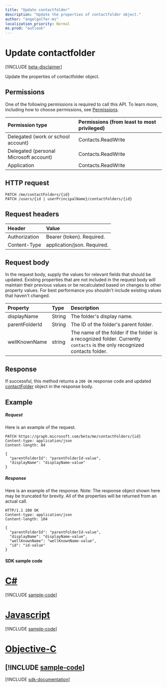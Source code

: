 ```yaml
---
title: "Update contactfolder"
description: "Update the properties of contactfolder object."
author: "angelgolfer-ms"
localization_priority: Normal
ms.prod: "outlook"
---
```


# Update contactfolder

[!INCLUDE [beta-disclaimer](../../includes/beta-disclaimer.md)]

Update the properties of contactfolder object.
## Permissions
One of the following permissions is required to call this API. To learn more, including how to choose permissions, see [Permissions](/graph/permissions-reference).

|Permission type      | Permissions (from least to most privileged)              |
|:--------------------|:---------------------------------------------------------|
|Delegated (work or school account) | Contacts.ReadWrite    |
|Delegated (personal Microsoft account) | Contacts.ReadWrite    |
|Application | Contacts.ReadWrite |

## HTTP request
<!-- { "blockType": "ignored" } -->
```http
PATCH /me/contactFolders/{id}
PATCH /users/{id | userPrincipalName}/contactFolders/{id}
```
## Request headers
| Header       | Value |
|:---------------|:--------|
| Authorization  | Bearer {token}. Required.  |
| Content-Type  | application/json. Required.  |

## Request body
In the request body, supply the values for relevant fields that should be updated. Existing properties that are not included in the request body will maintain their previous values or be recalculated based on changes to other property values. For best performance you shouldn't include existing values that haven't changed.

| Property	   | Type	|Description|
|:---------------|:--------|:----------|
|displayName|String|The folder's display name.|
|parentFolderId|String|The ID of the folder's parent folder.|
|wellKnownName|string|The name of the folder if the folder is a recognized folder. Currently `contacts` is the only recognized contacts folder.|

## Response

If successful, this method returns a `200 OK` response code and updated [contactFolder](../resources/contactfolder.md) object in the response body.
## Example
##### Request
Here is an example of the request.
<!-- {
  "blockType": "request",
  "name": "update_contactfolder"
}-->
```http
PATCH https://graph.microsoft.com/beta/me/contactFolders/{id}
Content-type: application/json
Content-length: 84

{
  "parentFolderId": "parentFolderId-value",
  "displayName": "displayName-value"
}
```
##### Response
Here is an example of the response. Note: The response object shown here may be truncated for brevity. All of the properties will be returned from an actual call.
<!-- {
  "blockType": "response",
  "truncated": true,
  "@odata.type": "microsoft.graph.contactFolder"
} -->
```http
HTTP/1.1 200 OK
Content-type: application/json
Content-length: 104

{
  "parentFolderId": "parentFolderId-value",
  "displayName": "displayName-value",
  "wellKnownName": "wellKnownName-value",
  "id": "id-value"
}
```
#### SDK sample code
# [C#](#tab/cs)
[!INCLUDE [sample-code](../includes/update_contactfolder-Cs-snippets.md)]

# [Javascript](#tab/javascript)
[!INCLUDE [sample-code](../includes/update_contactfolder-Javascript-snippets.md)]

# [Objective-C](#tab/objective-c)
[!INCLUDE [sample-code](../includes/update_contactfolder-Objective-C-snippets.md)]
---

[!INCLUDE [sdk-documentation](../includes/snippets_sdk_documentation_link.md)]

<!-- uuid: 8fcb5dbc-d5aa-4681-8e31-b001d5168d79
2015-10-25 14:57:30 UTC -->
<!--
{
  "type": "#page.annotation",
  "description": "Update contactfolder",
  "keywords": "",
  "section": "documentation",
  "tocPath": "",
  "suppressions": [
    "Error: /api-reference/beta/api/contactfolder-update.md:\r\n      BookmarkMissing: '[#tab/objective-c](Objective-C)'. Did you mean: #objective-c (score: 4)",
    "Error: /api-reference/beta/api/contactfolder-update.md:\r\n      BookmarkMissing: '[#tab/cs](C#)'. Did you mean: #c (score: 5)",
    "Error: /api-reference/beta/api/contactfolder-update.md:\r\n      BookmarkMissing: '[#tab/javascript](Javascript)'. Did you mean: #javascript (score: 4)"
  ]
}
-->
